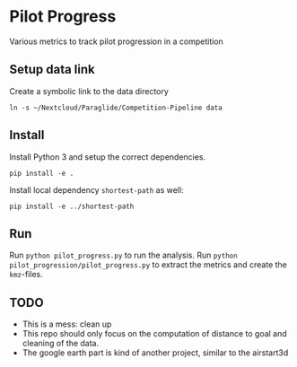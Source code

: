 # Pilot Progress
Various metrics to track pilot progression in a competition

## Setup data link
Create a symbolic link to the data directory 

```ln -s ~/Nextcloud/Paraglide/Competition-Pipeline data```

## Install
Install Python 3 and setup the correct dependencies. 

``` pip install -e . ```

Install local dependency `shortest-path` as well:

``` pip install -e ../shortest-path ```

## Run
Run `python pilot_progress.py` to run the analysis.
Run `python pilot_progression/pilot_progress.py` to extract the metrics and create the `kmz`-files.

## TODO
  * This is a mess: clean up
  * This repo should only focus on the computation of distance to goal and cleaning of the data.
  * The google earth part is kind of another project, similar to the airstart3d